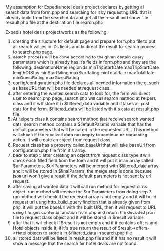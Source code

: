 My assumption for Expedia hotel deals project declares by getting all search data from form.php and searching for it by requesting
URL that is already build from the search data and get all the resault and show it in resault.php file at the destination file search.php 

Expedia hotel deals project works as the following:
1. creating the structure for default page and prepare form.php file to put all search values in it's fields and to direct the result for search process to search.php page.
2. search process will be done according to the given certain query parameters which is already has it's fields in form.php and they are the following:
    destinationName
    regionIds
    minTripStartDate
    maxTripStartDate
    lengthOfStay
    minStarRating
    maxStarRating
    minTotalRate
    maxTotalRate
    minGuestRating
    maxGuestRating
3. config/configuration.php file declares all needed information there, such as baseURL that will be needed at request class.
4. after entering the wanted search data to look for, the form will direct user to search.php page, search.php will call search method at helpers class and it will store it in $filtered_data variable and it takes all post data for the form. $filtered_data will be listed with it's data at resault.php file.
5. At helpers class it contains search method that receive search wanted data, search method contains a $defaultParams variable that has the default parameters that will be called in the requested URL. This method will check if the received data not empty to continue on requesting action. it will create an object from request class.
6. Request class has a property called baseUrl that will take baseUrl from configuration.php file from it's array.
7. back to step 5 after creating an object from request class type it will check each filled field from the form and it will put it in an array called $urlParameters, $urlParameters will be merged with $filtered_data array and it will be stored in $finalParams, the merge step is done because json url won't give a result if the default parameters is not sent by url request.
8. after saving all wanted data it will call run method for request class object. run method will receive the $urlParameters from doing step 7. run method will check if the received array is not empty and it will build request url using http_build_query finction that is already given from php.
   it will put the baseUrl with the built URL, then it will request to URL using file_get_contents function from php and return the decoded json file to request class object and it will be stored in $result variable.
9. after that it will check if $result is not empty and if it contains offers and Hotel objects inside it, if it's true return the result of $result->offers->Hotel objects to store it in $filtered_data in search.php file
10. all stored data will be listed in result.php file and if it has no result it will show a message that the search for hotel deals are not found.
